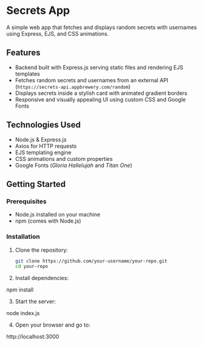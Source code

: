 # Secrets App

A simple web app that fetches and displays random secrets with usernames using Express, EJS, and CSS animations.

## Features

- Backend built with Express.js serving static files and rendering EJS templates
- Fetches random secrets and usernames from an external API (`https://secrets-api.appbrewery.com/random`)
- Displays secrets inside a stylish card with animated gradient borders
- Responsive and visually appealing UI using custom CSS and Google Fonts

## Technologies Used

- Node.js & Express.js
- Axios for HTTP requests
- EJS templating engine
- CSS animations and custom properties
- Google Fonts (*Gloria Hallelujah* and *Titan One*)

## Getting Started

### Prerequisites

- Node.js installed on your machine
- npm (comes with Node.js)

### Installation

1. Clone the repository:

   ```bash
   git clone https://github.com/your-username/your-repo.git
   cd your-repo

2. Install dependencies:

  npm install


3. Start the server:

  node index.js


4. Open your browser and go to:

  http://localhost:3000

